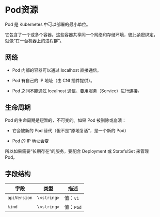 # Pod资源

Pod 是 Kubernetes 中可以部署的最小单位。

它包含了一个或多个容器，这些容器共享同一个网络和存储环境，彼此紧密绑定，就像“在一台机器上的进程群”。

## 网络

- Pod 内部的容器可以通过 localhost 直接通信。

- Pod 有自己的 IP 地址（由 CNI 插件提供）。

- Pod 之间不能通过 localhost 通信，要用服务（Service）进行连接。

## 生命周期

Pod 的生命周期是短暂的，不可变的。如果 Pod 被删除或崩溃：

- 它会被新的 Pod 替代（但不是“原地复活”，是一个新的 Pod）

- Pod 的 IP 地址会变

所以如果需要“长期存在”的服务，要配合 Deployment 或 StatefulSet 来管理 Pod。

## 字段结构

|字段|类型|描述|
|---|----|----|
|`apiVersion`|`\<string>`|值：`v1`|
|`kind`|`\<string>`|值：`Pod`|
